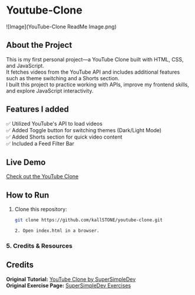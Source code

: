 # Youtube-Clone
![Image](YouTube-Clone ReadMe Image.png)


## About the Project  
This is my first personal project—a YouTube Clone built with HTML, CSS, and JavaScript.  
It fetches videos from the YouTube API and includes additional features such as theme switching and a Shorts section.  
I built this project to practice working with APIs, improve my frontend skills, and explore JavaScript interactivity.

## Features  I added
✅ Utilized YouTube's API to load videos  
✅ Added Toggle button for switching themes (Dark/Light Mode)  
✅ Added Shorts section for quick video content  
✅ Included a Feed Filter Bar


## Live Demo  
[Check out the YouTube Clone](https://kallstone.github.io/Youtube-Clone/)  


## How to Run  
1. Clone this repository:  
   ```sh
   git clone https://github.com/kallSTONE/youtube-clone.git
   
   2. Open index.html in a browser.


### 5. **Credits & Resources**  

## Credits  
**Original Tutorial:** [YouTube Clone by SuperSimpleDev](https://www.youtube.com/watch?v=G3e-cpL7ofc)  
**Original Exercise Page:** [SuperSimpleDev Exercises](https://supersimple.dev/exercises/youtube/)  

